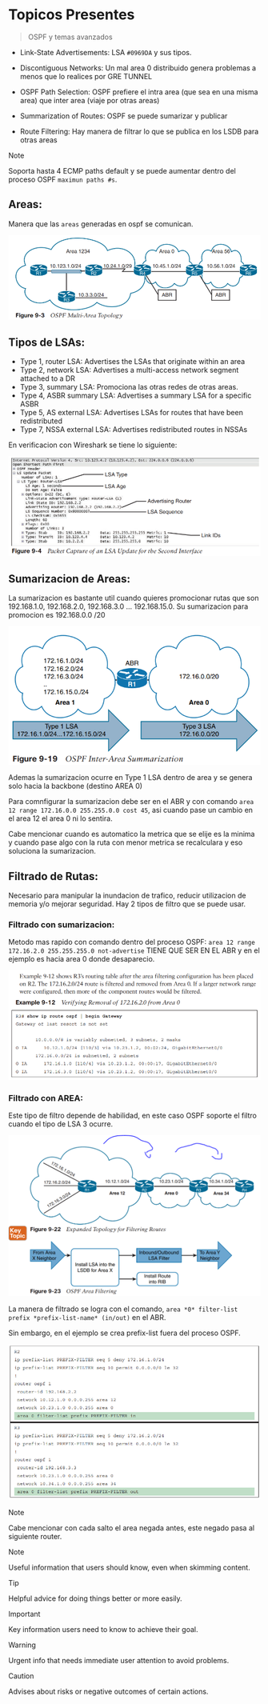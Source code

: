 # Topicos Presentes
> OSPF y temas avanzados

* Link-State Advertisements: LSA `#0969DA` y sus tipos.
  
* Discontiguous Networks: Un mal area 0 distribuido genera problemas a menos que lo realices por GRE TUNNEL

* OSPF Path Selection: OSPF prefiere el intra area (que sea en una misma area) que inter area (viaje por otras areas)

* Summarization of Routes: OSPF se puede sumarizar y publicar

* Route Filtering: Hay manera de filtrar lo que se publica en los LSDB para otras areas

> [!NOTE]
> Soporta hasta 4 ECMP paths default y se puede aumentar dentro del proceso OSPF `maximun paths #s`.

## Areas: 
Manera que las `areas` generadas en ospf se comunican.

![Image Alt](https://github.com/Nigelpa74/CCNP-brief/blob/35479f397f5912056e406a0c9b2250337302fe77/Area%20Ospf.png)

## Tipos de LSAs:

- Type 1, router LSA: Advertises the LSAs that originate within an area
- Type 2, network LSA: Advertises a multi-access network segment attached to a DR
- Type 3, summary LSA: Promociona las otras redes de otras areas.
- Type 4, ASBR summary LSA: Advertises a summary LSA for a specific ASBR
- Type 5, AS external LSA: Advertises LSAs for routes that have been redistributed
- Type 7, NSSA external LSA: Advertises redistributed routes in NSSAs

En verificacion con Wireshark se tiene lo siguiente:

![Image Alt](https://github.com/Nigelpa74/CCNP-Brief/blob/ead14c4af8c198126e84c16f1ea5065cbdc7cd8a/9.%20OSPF%20ADVANCED/TRig.PNG)

## Sumarizacion de Areas: 

La sumarizacion es bastante util cuando quieres promocionar rutas que son 192.168.1.0, 192.168.2.0, 192.168.3.0 ... 192.168.15.0. Su sumarizacion para promocion es 192.168.0.0 /20

![Image Alt](https://github.com/Nigelpa74/CCNP-Brief/blob/3edf90946c3009e917077579b2dcde6759cc2fa6/9.%20OSPF%20ADVANCED/suma.PNG)

Ademas la sumarizacion ocurre en Type 1 LSA dentro de area y se genera solo hacia la backbone (destino AREA 0)

Para comnfigurar la sumarizacion debe ser en el ABR y con comando `area 12 range 172.16.0.0 255.255.0.0 cost 45`, asi cuando pase un cambio en el area 12 el area 0 ni lo sentira.

Cabe mencionar cuando es automatico la metrica que se elije es la minima y cuando pase algo con la ruta con menor metrica se recalculara y eso soluciona la sumarizacion.

## Filtrado de Rutas:

Necesario para manipular la inundacion de trafico, reducir utilizacion de memoria y/o mejorar seguridad. Hay 2 tipos de filtro que se puede usar.

### Filtrado con sumarizacion:

Metodo mas rapido con comando dentro del proceso OSPF: `area 12 range 172.16.2.0 255.255.255.0 not-advertise` TIENE QUE SER EN EL ABR y en el ejemplo es hacia area 0 donde desaparecio.

![Image Alt](https://github.com/Nigelpa74/CCNP-Brief/blob/71d55795914e6d0fbe45fdc768d8584720859c1b/9.%20OSPF%20ADVANCED/FILTRADO.PNG)

### Filtrado con AREA:

Este tipo de filtro depende de habilidad, en este caso OSPF soporte el filtro cuando el tipo de LSA 3 ocurre.
 
![Image Alt](https://github.com/Nigelpa74/CCNP-Brief/blob/71d55795914e6d0fbe45fdc768d8584720859c1b/9.%20OSPF%20ADVANCED/filtrado%20area.PNG)

La manera de filtrado se logra con el comando, `area *0* filter-list prefix *prefix-list-name* (in/out)` en el ABR.

Sin embargo, en el ejemplo se crea prefix-list fuera del proceso OSPF.

![Image Alt](https://github.com/Nigelpa74/CCNP-Brief/blob/71d55795914e6d0fbe45fdc768d8584720859c1b/9.%20OSPF%20ADVANCED/filtrado%20area%20re.PNG)

> [!NOTE]
> Cabe mencionar con cada salto el area negada antes, este negado pasa al siguiente router.

> [!NOTE]
> Useful information that users should know, even when skimming content.

> [!TIP]
> Helpful advice for doing things better or more easily.

> [!IMPORTANT]
> Key information users need to know to achieve their goal.

> [!WARNING]
> Urgent info that needs immediate user attention to avoid problems.

> [!CAUTION]
> Advises about risks or negative outcomes of certain actions.

